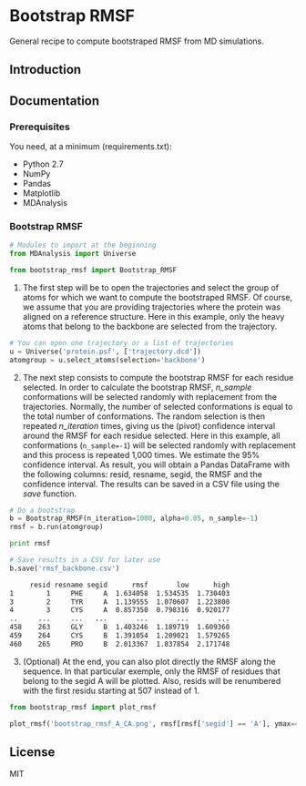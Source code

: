 # Bootstrap RMSF
General recipe to compute bootstraped RMSF from MD simulations.

## Introduction

## Documentation

### Prerequisites

You need, at a minimum (requirements.txt):

* Python 2.7
* NumPy
* Pandas
* Matplotlib
* MDAnalysis

### Bootstrap RMSF

```python
# Modules to import at the beginning
from MDAnalysis import Universe

from bootstrap_rmsf import Bootstrap_RMSF
```

1. The first step will be to open the trajectories and select the group of atoms for which we want to compute the bootstraped RMSF. Of course, we assume that you are providing trajectories where the protein was aligned on a reference structure. Here in this example, only the heavy atoms that belong to the backbone are selected from the trajectory.

```python
# You can open one trajectory or a list of trajectories
u = Universe('protein.psf', ['trajectory.dcd'])
atomgroup = u.select_atoms(selection='backbone')
```

2. The next step consists to compute the bootstrap RMSF for each residue selected. In order to calculate the bootstrap RMSF, *n_sample* conformations will be selected randomly with replacement from the trajectories. Normally, the number of selected conformations is equal to the total number of conformations. The random selection is then repeated *n_iteration* times, giving us the (pivot) confidence interval around the RMSF for each residue selected. Here in this example, all conformations (```n_sample=-1```) will be selected randomly with replacement and this process is repeated 1,000 times. We estimate the 95% confidence interval. As result, you will obtain a Pandas DataFrame with the following columns: resid, resname, segid, the RMSF and the confidence interval. The results can be saved in a CSV file using the *save* function.

```python
# Do a bootstrap
b = Bootstrap_RMSF(n_iteration=1000, alpha=0.05, n_sample=-1)
rmsf = b.run(atomgroup)

print rmsf

# Save results in a CSV for later use
b.save('rmsf_backbone.csv')
```

```bash
     resid resname segid      rmsf       low      high
1        1     PHE     A  1.634058  1.534535  1.730403
3        2     TYR     A  1.139555  1.070607  1.223800
4        3     CYS     A  0.857350  0.798316  0.920177
..     ...     ...   ...       ...       ...       ...
458    263     GLY     B  1.403246  1.189719  1.609360
459    264     CYS     B  1.391054  1.209021  1.579265
460    265     PRO     B  2.013367  1.837854  2.171748

```

3. (Optional) At the end, you can also plot directly the RMSF along the sequence. In that particular exemple, only the RMSF of residues that belong to the segid A will be plotted. Also, resids will be renumbered with the first residu starting at 507 instead of 1.

```python
from bootstrap_rmsf import plot_rmsf

plot_rmsf('bootstrap_rmsf_A_CA.png', rmsf[rmsf['segid'] == 'A'], ymax=4, start_resid=507)
```

## License
MIT
